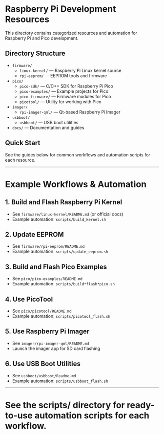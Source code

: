 # Raspberry Pi Development Resources

This directory contains categorized resources and automation for Raspberry Pi and Pico development.

## Directory Structure

- `firmware/`
  - `linux-kernel/` — Raspberry Pi Linux kernel source
  - `rpi-eeprom/` — EEPROM tools and firmware
- `pico/`
  - `pico-sdk/` — C/C++ SDK for Raspberry Pi Pico
  - `pico-examples/` — Example projects for Pico
  - `pico-firmware/` — Firmware modules for Pico
  - `picotool/` — Utility for working with Pico
- `imager/`
  - `rpi-imager-qml/` — Qt-based Raspberry Pi Imager
- `usbboot/`
  - `usbboot/` — USB boot utilities
- `docs/` — Documentation and guides

## Quick Start

See the guides below for common workflows and automation scripts for each resource.

---

# Example Workflows & Automation

## 1. Build and Flash Raspberry Pi Kernel
- See `firmware/linux-kernel/README.md` (or official docs)
- Example automation: `scripts/build_kernel.sh`

## 2. Update EEPROM
- See `firmware/rpi-eeprom/README.md`
- Example automation: `scripts/update_eeprom.sh`

## 3. Build and Flash Pico Examples
- See `pico/pico-examples/README.md`
- Example automation: `scripts/build*flash*pico.sh`

## 4. Use PicoTool
- See `pico/picotool/README.md`
- Example automation: `scripts/picotool_flash.sh`

## 5. Use Raspberry Pi Imager
- See `imager/rpi-imager-qml/README.md`
- Launch the imager app for SD card flashing

## 6. Use USB Boot Utilities
- See `usbboot/usbboot/Readme.md`
- Example automation: `scripts/usbboot_flash.sh`

---

# See the scripts/ directory for ready-to-use automation scripts for each workflow.

